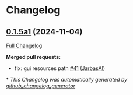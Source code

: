 # Changelog

## [0.1.5a1](https://github.com/OpenVoiceOS/ovos-skill-ddg/tree/0.1.5a1) (2024-11-04)

[Full Changelog](https://github.com/OpenVoiceOS/ovos-skill-ddg/compare/0.1.4...0.1.5a1)

**Merged pull requests:**

- fix: gui resources path [\#41](https://github.com/OpenVoiceOS/ovos-skill-ddg/pull/41) ([JarbasAl](https://github.com/JarbasAl))



\* *This Changelog was automatically generated by [github_changelog_generator](https://github.com/github-changelog-generator/github-changelog-generator)*
